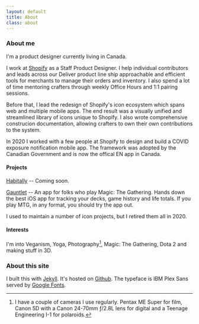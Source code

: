```yaml
---
layout: default
title: About
class: about
---
```


### About me

I'm a product designer currently living in Canada.

I work at [Shopify](https://www.shopify.com/) as a Staff Product Designer. I help individual contributors and leads across our Deliver product line ship approachable and efficient tools for merchants to manage their orders and inventory. I also spend a lot of time mentoring crafters through weekly Office Hours and 1:1 pairing sessions.

Before that, I lead the redesign of Shopify's icon ecosystem which spans web and multiple mobile apps. The end result was a visually unified and streamlined library of icons unique to Shopify. I also wrote comprehensive construcion documentation, allowing crafters to own their own contributions to the system.

In 2020 I worked with a few people at Shopify to design and build a COVID exposure notification mobile app. The framework was adopted by the Canadian Government and is now the offical EN app in Canada.

#### Projects

[Habitally]() -- Coming soon.

[Gauntlet](https://gauntletapp.com/) -- An app for folks who play Magic: The Gathering. Hands down the best iOS app for tracking your decks, game history and life totals. If you play MTG, in any format, you should try the app out.

I used to maintain a number of icon projects, but I retired them all in 2020.

#### Interests

I'm into Veganism, Yoga, Photography[^1], Magic: The Gathering, Dota 2 and making stuff in 3D.

### About this site

I built this with [Jekyll](https://jekyllrb.com/). It's hosted on [Github](https://github.com/). The typeface is IBM Plex Sans served by [Google Fonts](https://fonts.google.com/specimen/IBM+Plex+Sans).

[^1]: I have a couple of cameras I use regularly. Pentax ME Super for film, Canon 5D with a Canon 24-70mm ƒ/2.8L lens for digital and a Teenage Engineering I-1 for polaroids.
